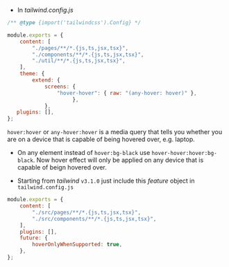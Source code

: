 - In *tailwind.config.js*
```js 
/** @type {import('tailwindcss').Config} */

module.exports = {
	content: [
		"./pages/**/*.{js,ts,jsx,tsx}",
		"./components/**/*.{js,ts,jsx,tsx}",
		"./util/**/*.{js,ts,jsx,tsx}",
	],
	theme: {
		extend: {
			screens: {
				"hover-hover": { raw: "(any-hover: hover)" },
					 },
			},
   plugins: [],
};
```
`hover:hover` or `any-hover:hover` is a media query that tells you whether you are on a device that is capable of being hovered over, e.g. laptop.
- On any element instead of `hover:bg-black` use `hover-hover:hover:bg-black`. Now hover effect will only be applied on any device that is capable of beign hovered over.

- Starting from *tailwind* `v3.1.0` just include this *feature* object in `tailwind.config.js` 
```js
module.exports = {
	content: [
		"./src/pages/**/*.{js,ts,jsx,tsx}",
		"./src/components/**/*.{js,ts,jsx,tsx}",
	],
	plugins: [],
	future: {
		hoverOnlyWhenSupported: true,
	},
};
```